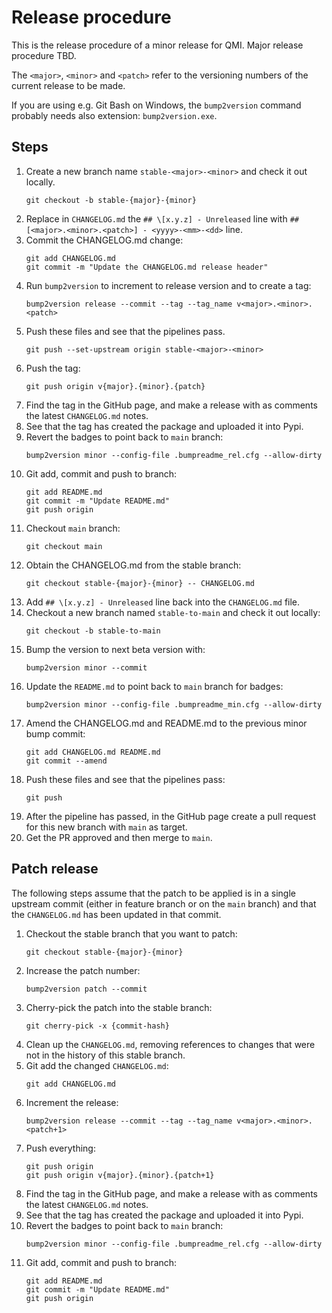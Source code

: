 # Release procedure

This is the release procedure of a minor release for QMI. Major release procedure TBD.

The `<major>`, `<minor>` and `<patch>` refer to the versioning numbers of the current release to be made.

If you are using e.g. Git Bash on Windows, the `bump2version` command probably needs also extension: `bump2version.exe`.

## Steps

1. Create a new branch name `stable-<major>-<minor>` and check it out locally.
    ```shell script
    git checkout -b stable-{major}-{minor}
    ```
2. Replace in `CHANGELOG.md` the `## \[x.y.z] - Unreleased` line with `## [<major>.<minor>.<patch>] - <yyyy>-<mm>-<dd>` line.
3. Commit the CHANGELOG.md change:
    ```shell script
    git add CHANGELOG.md
    git commit -m "Update the CHANGELOG.md release header"
    ```
4. Run `bump2version` to increment to release version and to create a tag:
    ```shell script
    bump2version release --commit --tag --tag_name v<major>.<minor>.<patch>
    ```
5. Push these files and see that the pipelines pass.
    ```shell script
    git push --set-upstream origin stable-<major>-<minor>
    ```
6. Push the tag:
    ```shell script
    git push origin v{major}.{minor}.{patch}
    ```
7. Find the tag in the GitHub page, and make a release with as comments the latest `CHANGELOG.md` notes.
8. See that the tag has created the package and uploaded it into Pypi.
9. Revert the badges to point back to `main` branch:
    ```shell script
    bump2version minor --config-file .bumpreadme_rel.cfg --allow-dirty
    ```
10. Git add, commit and push to branch:
    ```shell script
    git add README.md
    git commit -m "Update README.md"
    git push origin
    ```
11. Checkout `main` branch:
    ```shell script
    git checkout main
    ```
12. Obtain the CHANGELOG.md from the stable branch:
    ```shell script
    git checkout stable-{major}-{minor} -- CHANGELOG.md
    ```
13. Add `## \[x.y.z] - Unreleased` line back into the `CHANGELOG.md` file.
14. Checkout a new branch named `stable-to-main` and check it out locally:
    ```shell script
    git checkout -b stable-to-main
    ```
15. Bump the version to next beta version with:
    ```shell script
    bump2version minor --commit
    ```
16. Update the `README.md` to point back to `main` branch for badges:
    ```shell script
    bump2version minor --config-file .bumpreadme_min.cfg --allow-dirty
    ```
17. Amend the CHANGELOG.md and README.md to the previous minor bump commit:
    ```shell script
    git add CHANGELOG.md README.md
    git commit --amend
    ```
18. Push these files and see that the pipelines pass:
    ```shell script
    git push
    ```
19. After the pipeline has passed, in the GitHub page create a pull request for this new branch with `main` as target.
20. Get the PR approved and then merge to `main`.

## Patch release

The following steps assume that the patch to be applied is in a single upstream commit (either in feature branch or on
the `main` branch) and that the `CHANGELOG.md` has been updated in that commit.
1. Checkout the stable branch that you want to patch:
    ```shell script
    git checkout stable-{major}-{minor}
    ```
2. Increase the patch number:
    ```shell script
    bump2version patch --commit
    ```
3. Cherry-pick the patch into the stable branch:
    ```shell script
    git cherry-pick -x {commit-hash}
    ```
4. Clean up the `CHANGELOG.md`, removing references to changes that were not in the history of this stable branch.
5. Git add the changed `CHANGELOG.md`:
    ```shell script
    git add CHANGELOG.md
    ```
6.  Increment the release:
    ```shell script
    bump2version release --commit --tag --tag_name v<major>.<minor>.<patch+1>
    ```
7.  Push everything:
    ```shell script
    git push origin
    git push origin v{major}.{minor}.{patch+1}
    ```
8.  Find the tag in the GitHub page, and make a release with as comments the latest `CHANGELOG.md` notes.
9.  See that the tag has created the package and uploaded it into Pypi.
10. Revert the badges to point back to `main` branch:
    ```shell script
    bump2version minor --config-file .bumpreadme_rel.cfg --allow-dirty
    ```
11. Git add, commit and push to branch:
    ```shell script
    git add README.md
    git commit -m "Update README.md"
    git push origin
    ```
